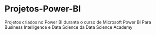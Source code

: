 # Projetos-Power-BI
Projetos criados no Power BI durante o curso de Microsoft Power BI Para Business Intelligence e Data Science da Data Science Academy

